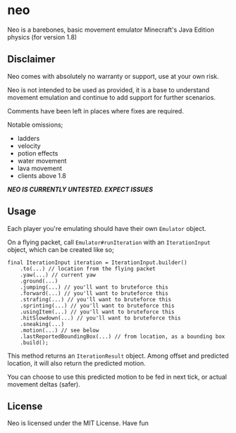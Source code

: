 # neo
Neo is a barebones, basic movement emulator Minecraft's Java Edition physics (for version 1.8)

## Disclaimer
Neo comes with absolutely no warranty or support, use at your own risk.

Neo is not intended to be used as provided, it is a base to understand movement emulation and continue to add support for
further scenarios.

Comments have been left in places where fixes are required.

Notable omissions;
- ladders
- velocity
- potion effects
- water movement
- lava movement
- clients above 1.8

***NEO IS CURRENTLY UNTESTED. EXPECT ISSUES***

## Usage
Each player you're emulating should have their own `Emulator` object.

On a flying packet, call `Emulator#runIteration` with an `IterationInput` object, which can be created like so;

```
final IterationInput iteration = IterationInput.builder()
    .to(...) // location from the flying packet
    .yaw(...) // current yaw
    .ground(...)
    .jumping(...) // you'll want to bruteforce this
    .forward(...) // you'll want to bruteforce this
    .strafing(...) // you'll want to bruteforce this
    .sprinting(...) // you'll want to bruteforce this
    .usingItem(...) // you'll want to bruteforce this
    .hitSlowdown(...) // you'll want to bruteforce this
    .sneaking(...)
    .motion(...) // see below
    .lastReportedBoundingBox(...) // from location, as a bounding box
    .build();
```

This method returns an `IterationResult` object. Among offset and predicted location, it will also return the predicted motion.

You can choose to use this predicted motion to be fed in next tick, or actual movement deltas (safer).

## License
Neo is licensed under the MIT License. Have fun